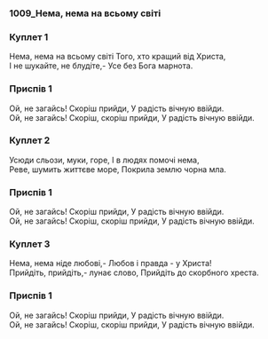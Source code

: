 ### 1009_Нема, нема на всьому світі
### Куплет 1
Нема, нема на всьому світі Того, хто кращий від Христа,<br/>І не шукайте, не блудіте,- Усе без Бога марнота.
### Приспів 1
Ой, не загайсь! Скоріш прийди, У радість вічную ввійди.<br/>Ой, не загайсь! Скоріш, скоріш прийди, У радість вічную ввійди.
### Куплет 2
Усюди сльози, муки, горе, І в людях помочі нема, <br/>Реве, шумить життєве море, Покрила землю чорна мла.
### Приспів 1
Ой, не загайсь! Скоріш прийди, У радість вічную ввійди.<br/>Ой, не загайсь! Скоріш, скоріш прийди, У радість вічную ввійди.
### Куплет 3
Нема, нема ніде любові,- Любов і правда - у Христа! <br/>Прийдіть, прийдіть,- лунає слово, Прийдіть до скорбного хреста.
### Приспів 1
Ой, не загайсь! Скоріш прийди, У радість вічную ввійди.<br/>Ой, не загайсь! Скоріш, скоріш прийди, У радість вічную ввійди.
